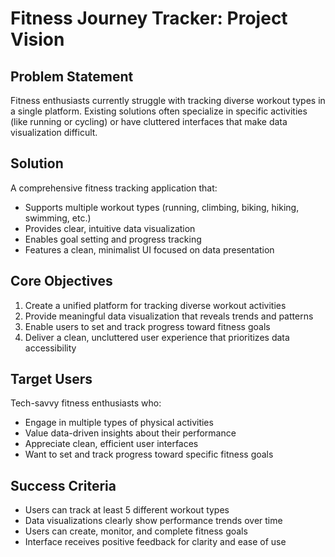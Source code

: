 # Fitness Journey Tracker: Project Vision

## Problem Statement
Fitness enthusiasts currently struggle with tracking diverse workout types in a single platform. Existing solutions often specialize in specific activities (like running or cycling) or have cluttered interfaces that make data visualization difficult.

## Solution
A comprehensive fitness tracking application that:
- Supports multiple workout types (running, climbing, biking, hiking, swimming, etc.)
- Provides clear, intuitive data visualization
- Enables goal setting and progress tracking
- Features a clean, minimalist UI focused on data presentation

## Core Objectives
1. Create a unified platform for tracking diverse workout activities
2. Provide meaningful data visualization that reveals trends and patterns
3. Enable users to set and track progress toward fitness goals
4. Deliver a clean, uncluttered user experience that prioritizes data accessibility

## Target Users
Tech-savvy fitness enthusiasts who:
- Engage in multiple types of physical activities
- Value data-driven insights about their performance
- Appreciate clean, efficient user interfaces
- Want to set and track progress toward specific fitness goals

## Success Criteria
- Users can track at least 5 different workout types
- Data visualizations clearly show performance trends over time
- Users can create, monitor, and complete fitness goals
- Interface receives positive feedback for clarity and ease of use